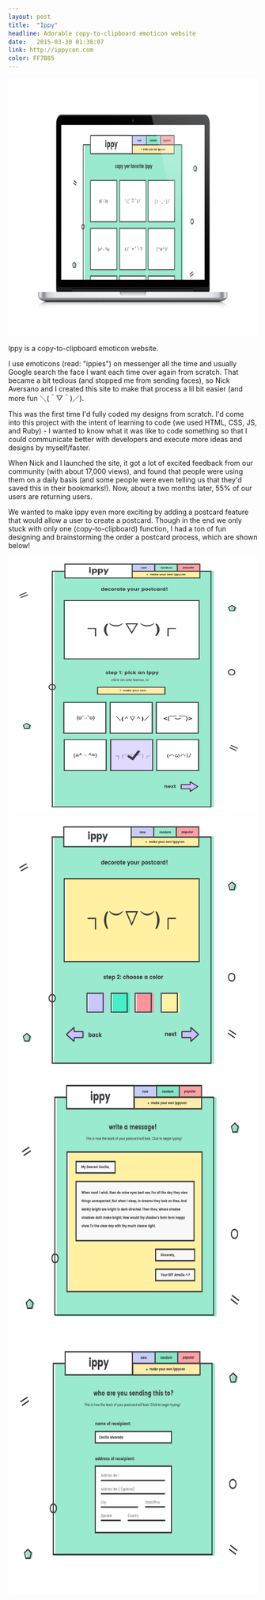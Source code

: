 ```yaml
---
layout: post
title:  "Ippy"
headline: Adorable copy-to-clipboard emoticon website
date:   2015-03-30 01:38:07
link: http://ippycon.com
color: FF7B85
---
```

<img src="/images/Ippy/Ippymacbook.jpg" width="696px" height="522px" alt="Ippy Macbook" class="shadow" />

Ippy is a copy-to-clipboard emoticon website. 

I use emoticons (read: "ippies") on messenger all the time and usually Google search the face I want each time over again from scratch. That became a bit tedious (and stopped me from sending faces), so Nick Aversano and I created this site to make that process a lil bit easier (and more fun ＼(＾▽＾)／).

This was the first time I'd fully coded my designs from scratch. I'd come into this project with the intent of learning to code (we used HTML, CSS, JS, and Ruby) - I wanted to know what it was like to code something so that I could communicate better with developers and execute more ideas and designs by myself/faster.

When Nick and I launched the site, it got a lot of excited feedback from our community (with about 17,000 views), and found that people were using them on a daily basis (and some people were even telling us that they'd saved this in their bookmarks!). Now, about a two months later, 55% of our users are returning users.

We wanted to make ippy even more exciting by adding a postcard feature that would allow a user to create a postcard. Though in the end we only stuck with only one (copy-to-clipboard) function, I had a ton of fun designing and brainstorming the order a postcard process, which are shown below!

<img src="/images/Ippy/Pickippy-01.jpg" width="696px" height="522px" alt="Ippy-01" class="shadow" />

<img src="/images/Ippy/Choosecolor-02.jpg" width="696px" height="522px" alt="Ippy-02" class="shadow" />

<img src="/images/Ippy/Messageform-03.jpg" width="696px" height="522px" alt="Ippy-03" class="shadow" />

<img src="/images/Ippy/recipientform-04.jpg" width="696px" height="522px" alt="Ippy-04" class="shadow" />